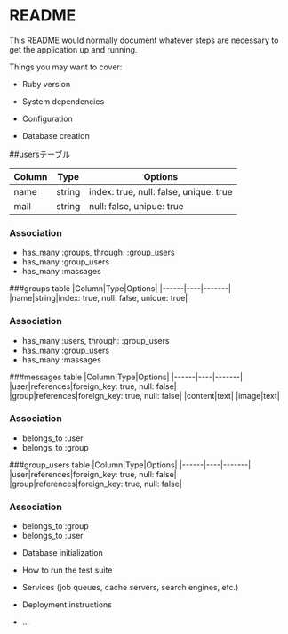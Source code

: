 # README

This README would normally document whatever steps are necessary to get the
application up and running.

Things you may want to cover:

* Ruby version

* System dependencies

* Configuration

* Database creation



##usersテーブル

|Column|Type|Options|
|------|----|-------|
|name|string|index: true, null: false, unique: true|
|mail|string|null: false, unipue: true|

### Association
- has_many :groups, through: :group_users
- has_many :group_users
- has_many :massages



###groups table
|Column|Type|Options|
|------|----|-------|
|name|string|index: true, null: false, unique: true|

### Association
- has_many :users, through: :group_users
- has_many :group_users
- has_many :massages


###messages table
|Column|Type|Options|
|------|----|-------|
|user|references|foreign_key: true, null: false|
|group|references|foreign_key: true, null: false|
|content|text|
|image|text|

### Association
- belongs_to :user
- belongs_to :group


###group_users table
|Column|Type|Options|
|------|----|-------|
|user|references|foreign_key: true, null: false|
|group|references|foreign_key: true, null: false|

### Association
- belongs_to :group
- belongs_to :user


* Database initialization

* How to run the test suite

* Services (job queues, cache servers, search engines, etc.)

* Deployment instructions

* ...
